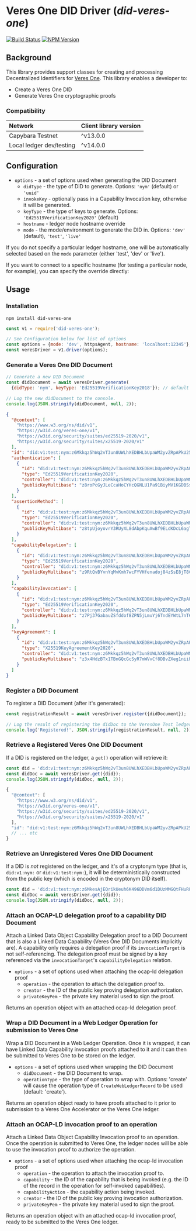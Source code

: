 # Veres One DID Driver (_did-veres-one_)

[![Build Status](https://travis-ci.org/veres-one/did-veres-one.svg?branch=master&style=flat-square)](https://travis-ci.org/veres-one/did-veres-one)
[![NPM Version](https://img.shields.io/npm/v/did-veres-one.svg?style=flat-square)](https://npm.im/did-veres-one)

## Background

This library provides support classes for creating and processing
Decentralized Identifiers for [Veres One](https://veres.one/). This library
enables a developer to:

* Create a Veres One DID
* Generate Veres One cryptographic proofs

### Compatibility

| Network | Client library version |
| :--- | :--- |
| Capybara Testnet | ^v13.0.0 |
| Local ledger dev/testing | ^v14.0.0 |

## Configuration

* `options` - a set of options used when generating the DID Document
  * `didType` - the type of DID to generate.
      Options: `'nym'` (default) or `'uuid'`
  * `invokeKey` - optionally pass in a Capability Invocation key, otherwise
    it will be generated.
  * `keyType` - the type of keys to generate.
      Options: `'Ed25519VerificationKey2020'` (default)
  * `hostname` - ledger node hostname override
  * `mode` - the mode/environment to generate the DID in.
      Options: `'dev'` (default), `'test'`, `'live'`

If you do not specify a particular ledger hostname, one will be automatically
selected based on the `mode` parameter (either 'test', 'dev' or 'live').

If you want to connect to a specific hostname (for testing a particular node,
for example), you can specify the override directly:

## Usage

### Installation

```
npm install did-veres-one
```

```js
const v1 = require('did-veres-one');

// See Configuration below for list of options
const options = {mode: 'dev', httpsAgent, hostname: 'localhost:12345'};
const veresDriver = v1.driver(options);
```

### Generate a Veres One DID Document

```js
// Generate a new DID Document
const didDocument = await veresDriver.generate(
  {didType: 'nym', keyType: 'Ed25519VerificationKey2018'}); // default

// Log the new didDocument to the console.
console.log(JSON.stringify(didDocument, null, 2));
```

```json
{
  "@context": [
    "https://www.w3.org/ns/did/v1",
    "https://w3id.org/veres-one/v1",
    "https://w3id.org/security/suites/ed25519-2020/v1",
    "https://w3id.org/security/suites/x25519-2020/v1"
  ],
  "id": "did:v1:test:nym:z6Mkkqz5hWq2vT3un8UWLhXEDBHLbUpaWM2yvZRpAPkU25qg",
  "authentication": [
    {
      "id": "did:v1:test:nym:z6Mkkqz5hWq2vT3un8UWLhXEDBHLbUpaWM2yvZRpAPkU25qg#z6MknK4SCXDjgBh5gnduDraF7TtTpxqzR4yL3VvF6V9TnRs8",
      "type": "Ed25519VerificationKey2020",
      "controller": "did:v1:test:nym:z6Mkkqz5hWq2vT3un8UWLhXEDBHLbUpaWM2yvZRpAPkU25qg",
      "publicKeyMultibase": "z8roPcGyJLeCcaHoCYHcQGNLU1Pa91BiyMV1KGDBSsD5k"
    }
  ],
  "assertionMethod": [
    {
      "id": "did:v1:test:nym:z6Mkkqz5hWq2vT3un8UWLhXEDBHLbUpaWM2yvZRpAPkU25qg#z6MknM5XL4EFGQ2WXypE1hb1SusqikD352UhKL8YANYhNDnQ",
      "type": "Ed25519VerificationKey2020",
      "controller": "did:v1:test:nym:z6Mkkqz5hWq2vT3un8UWLhXEDBHLbUpaWM2yvZRpAPkU25qg",
      "publicKeyMultibase": "z8tpUjoyovrY3RUyXL8dAbpKquAwBf9ELdKDcL6agT112"
    }
  ],
  "capabilityDelegation": [
    {
      "id": "did:v1:test:nym:z6Mkkqz5hWq2vT3un8UWLhXEDBHLbUpaWM2yvZRpAPkU25qg#z6Mknt9TWRoN86Kq2pcPoWa6PaqfUMrVDcNRgTn9y1R984V3",
      "type": "Ed25519VerificationKey2020",
      "controller": "did:v1:test:nym:z6Mkkqz5hWq2vT3un8UWLhXEDBHLbUpaWM2yvZRpAPkU25qg",
      "publicKeyMultibase": "z9RtQvBYvnYqMvKmh7wcFYVHfenadoj84zSsE8jT8Cqhf"
    }
  ],
  "capabilityInvocation": [
    {
      "id": "did:v1:test:nym:z6Mkkqz5hWq2vT3un8UWLhXEDBHLbUpaWM2yvZRpAPkU25qg#z6Mkkqz5hWq2vT3un8UWLhXEDBHLbUpaWM2yvZRpAPkU25qg",
      "type": "Ed25519VerificationKey2020",
      "controller": "did:v1:test:nym:z6Mkkqz5hWq2vT3un8UWLhXEDBHLbUpaWM2yvZRpAPkU25qg",
      "publicKeyMultibase": "z7Pj37GabauZSfddof8ZPN5jLmuYj6TndEYWtL7nT6s4J"
    }
  ],
  "keyAgreement": [
    {
      "id": "did:v1:test:nym:z6Mkkqz5hWq2vT3un8UWLhXEDBHLbUpaWM2yvZRpAPkU25qg#z6LSedETAHzL3UAvsenNoFxvjhyzM4jmppN5SWNMWFNFJtdY",
      "type": "X25519KeyAgreementKey2020",
      "controller": "did:v1:test:nym:z6Mkkqz5hWq2vT3un8UWLhXEDBHLbUpaWM2yvZRpAPkU25qg",
      "publicKeyMultibase": "z3x4HdzBTx1TBnGQcGcSyR7mWVvCf8DBvZXeg1niibWrn"
    }
  ]
}
```

### Register a DID Document

To register a DID Document (after it's generated):

```js
const registrationResult = await veresDriver.register({didDocument});

// Log the result of registering the didDoc to the VeresOne Test ledger
console.log('Registered!', JSON.stringify(registrationResult, null, 2));
```

### Retrieve a Registered Veres One DID Document

If a DID is registered on the ledger, a `get()` operation will retrieve it:

```js
const did = 'did:v1:test:nym:z6Mkkqz5hWq2vT3un8UWLhXEDBHLbUpaWM2yvZRpAPkU25qg';
const didDoc = await veresDriver.get({did});
console.log(JSON.stringify(didDoc, null, 2));
```

```js
{
  "@context": [
    "https://www.w3.org/ns/did/v1",
    "https://w3id.org/veres-one/v1",
    "https://w3id.org/security/suites/ed25519-2020/v1",
    "https://w3id.org/security/suites/x25519-2020/v1"
  ],
  "id": "did:v1:test:nym:z6Mkkqz5hWq2vT3un8UWLhXEDBHLbUpaWM2yvZRpAPkU25qg",
  // ... etc
}
```

### Retrieve an Unregistered Veres One DID Document

If a DID is _not_ registered on the ledger, and it's of a cryptonym type
(that is, `did:v1:nym:` or `did:v1:test:nym:`), it will be deterministically
constructed from the public key (which is encoded in the cryptonym DID itself).

```js
const did = 'did:v1:test:nym:z6MkesAjEQrikUeuh6K496DDVm6d1DUzMMGQtFHuRFM1fkgt';
const didDoc = await veresDriver.get({did});
console.log(JSON.stringify(didDoc, null, 2));
```

### Attach an OCAP-LD delegation proof to a capability DID Document

Attach a Linked Data Object Capability Delegation proof to a DID Document that
is also a Linked Data Capability (Veres One DID Documents implicitly are). A
capability only requires a delegation proof if its `invocationTarget` is not
self-referencing. The delegation proof must be signed by a key referenced via
the `invocationTarget`'s `capabilityDelegation` relation.

* `options` - a set of options used when attaching the ocap-ld delegation proof
  * `operation` - the operation to attach the delegation proof to.
  * `creator` - the ID of the public key proving delegation authorization.
  * `privateKeyPem` - the private key material used to sign the proof.

Returns an operation object with an attached ocap-ld delegation proof.

### Wrap a DID Document in a Web Ledger Operation for submission to Veres One

Wrap a DID Document in a Web Ledger Operation. Once it is wrapped, it can
have Linked Data Capability invocation proofs attached to it and it can then
be submitted to Veres One to be stored on the ledger.

* `options` - a set of options used when wrapping the DID Document
  * `didDocument` - the DID Document to wrap.
  * `operationType` - the type of operation to wrap with.
      Options: 'create' will cause the operation type of `CreateWebLedgerRecord`
        to be used (default: 'create').

Returns an operation object ready to have proofs attached to it prior to
submission to a Veres One Accelerator or the Veres One ledger.

### Attach an OCAP-LD invocation proof to an operation

Attach a Linked Data Object Capability Invocation proof to an operation. Once
the operation is submitted to Veres One, the ledger nodes will be able to
use the invocation proof to authorize the operation.

* `options` - a set of options used when attaching the ocap-ld invocation proof
  * `operation` - the operation to attach the invocation proof to.
  * `capability` - the ID of the capability that is being invoked (e.g. the
      ID of the record in the operation for self-invoked capabilities).
  * `capabilityAction` - the capability action being invoked.
  * `creator` - the ID of the public key proving invocation authorization.
  * `privateKeyPem` - the private key material used to sign the proof.

Returns an operation object with an attached ocap-ld invocation proof, ready to
be submitted to the Veres One ledger.
